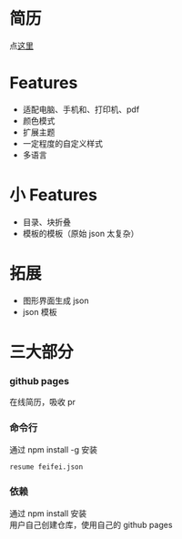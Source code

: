 # 简历
点[这里](https://dagaiguanyu.github.io/Resume/_/feifei.html)

# Features
+ 适配电脑、手机和、打印机、pdf
+ 颜色模式
+ 扩展主题
+ 一定程度的自定义样式
+ 多语言

# 小 Features
+ 目录、块折叠
+ 模板的模板（原始 json 太复杂）

# 拓展
+ 图形界面生成 json
+ json 模板

# 三大部分
### github pages
在线简历，吸收 pr

### 命令行
通过 npm install -g 安装
``` bash
resume feifei.json
```

### 依赖
通过 npm install 安装  
用户自己创建仓库，使用自己的 github pages

